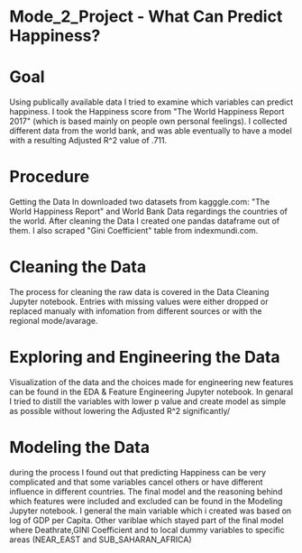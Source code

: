 # Mode_2_Project  - What Can Predict Happiness?

# Goal

Using publically available data I tried to examine which variables can predict happiness. I took the Happiness score from "The World Happiness Report 2017" (which is based mainly on people own personal feelings). I collected different data from the world bank, and was able eventually to have a model with a resulting Adjusted R^2 value of .711.

# Procedure
Getting the Data
In downloaded two datasets from kagggle.com: "The World Happiness Report" and World Bank Data regardings the countries of the world. After cleaning the Data I created one pandas dataframe out of them.  I also scraped "Gini Coefficient" table from indexmundi.com.

# Cleaning the Data
The process for cleaning the raw data is covered in the Data Cleaning Jupyter notebook. Entries with missing values were either dropped or replaced manualy with infomation from different sources or with the regional mode/avarage. 

# Exploring and Engineering the Data
Visualization of the data and the choices made for engineering new features can be found in the EDA & Feature Engineering Jupyter notebook. In genaral I tried to distill the variables with lower p value and create model as simple as possible without lowering the Adjusted R^2 significantly/

# Modeling the Data
during the process I found out that predicting Happiness can be very complicated and that some variables cancel others or have different influence in different countries. The final model and the reasoning behind which features were included and excluded can be found in the Modeling Jupyter notebook. I general the main variable which i created was based on log of GDP per Capita. Other variblae which stayed part of the final model where Deathrate,GINI Coefficient and to local dummy variables to specific areas (NEAR_EAST and SUB_SAHARAN_AFRICA)


